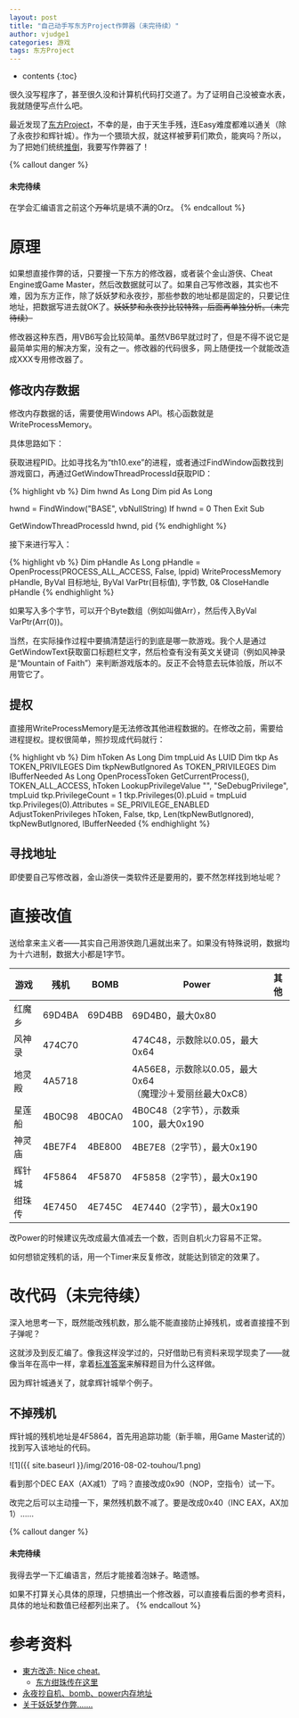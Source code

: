 ```yaml
---
layout: post
title: "自己动手写东方Project作弊器（未完待续）"
author: vjudge1
categories: 游戏
tags: 东方Project
---
```

* contents
{:toc}

很久没写程序了，甚至很久没和计算机代码打交道了。为了证明自己没被查水表，我就随便写点什么吧。

最近发现了[东方Project](https://zh.wikipedia.org/wiki/%E6%9D%B1%E6%96%B9Project)，不幸的是，由于天生手残，连Easy难度都难以通关（除了永夜抄和辉针城）。作为一个猥琐大叔，就这样被萝莉们欺负，能爽吗？所以，为了把她们统统[推倒](http://cn.uncyclopedia.wikia.com/wiki/%E6%8E%A8%E5%80%92)，我要写作弊器了！




{% callout danger %}
#### 未完待续

在学会汇编语言之前这个<del>万年</del>坑是填不满的Orz。
{% endcallout %}

# 原理

如果想直接作弊的话，只要搜一下东方的修改器，或者装个金山游侠、Cheat Engine或Game Master，然后改数据就可以了。如果自己写修改器，其实也不难，因为东方正作，除了妖妖梦和永夜抄，那些参数的地址都是固定的，只要记住地址，把数据写进去就OK了。<del>妖妖梦和永夜抄比较特殊，后面再单独分析。（未完待续）</del>

修改器这种东西，用VB6写会比较简单。虽然VB6早就过时了，但是不得不说它是最简单实用的解决方案，没有之一。修改器的代码很多，网上随便找一个就能改造成XXX专用修改器了。

## 修改内存数据

修改内存数据的话，需要使用Windows API。核心函数就是WriteProcessMemory。

具体思路如下：

获取进程PID。比如寻找名为“th10.exe”的进程，或者通过FindWindow函数找到游戏窗口，再通过GetWindowThreadProcessId获取PID：

{% highlight vb %}
Dim hwnd As Long
Dim pid As Long

hwnd = FindWindow("BASE", vbNullString)
If hwnd = 0 Then Exit Sub

GetWindowThreadProcessId hwnd, pid
{% endhighlight %}

接下来进行写入：

{% highlight vb %}
Dim pHandle As Long
pHandle = OpenProcess(PROCESS_ALL_ACCESS, False, lppid)
WriteProcessMemory pHandle, ByVal 目标地址, ByVal VarPtr(目标值), 字节数, 0&
CloseHandle pHandle
{% endhighlight %}

如果写入多个字节，可以开个Byte数组（例如叫做Arr），然后传入ByVal VarPtr(Arr(0))。

当然，在实际操作过程中要搞清楚运行的到底是哪一款游戏。我个人是通过GetWindowText获取窗口标题栏文字，然后检查有没有英文关键词（例如风神录是“Mountain of Faith”）来判断游戏版本的。反正不会特意去玩体验版，所以不用管它了。

## 提权

直接用WriteProcessMemory是无法修改其他进程数据的。在修改之前，需要给进程提权。提权很简单，照抄现成代码就行：

{% highlight vb %}
Dim hToken As Long
Dim tmpLuid As LUID
Dim tkp As TOKEN_PRIVILEGES
Dim tkpNewButIgnored As TOKEN_PRIVILEGES
Dim lBufferNeeded As Long
OpenProcessToken GetCurrentProcess(), TOKEN_ALL_ACCESS, hToken
LookupPrivilegeValue "", "SeDebugPrivilege", tmpLuid
tkp.PrivilegeCount = 1
tkp.Privileges(0).pLuid = tmpLuid
tkp.Privileges(0).Attributes = SE_PRIVILEGE_ENABLED
AdjustTokenPrivileges hToken, False, tkp, Len(tkpNewButIgnored), tkpNewButIgnored, lBufferNeeded
{% endhighlight %}

## 寻找地址

即使要自己写修改器，金山游侠一类软件还是要用的，要不然怎样找到地址呢？

# 直接改值

送给拿来主义者——其实自己用游侠跑几遍就出来了。如果没有特殊说明，数据均为十六进制，数据大小都是1字节。

 游戏   | 残机    | BOMB   | Power                          | 其他
--------|---------|--------|--------------------------------|------------
红魔乡  | 69D4BA  | 69D4BB | 69D4B0，最大0x80              |
风神录  | 474C70  |        | 474C48，示数除以0.05，最大0x64  |
地灵殿  | 4A5718  |        | 4A56E8，示数除以0.05，最大0x64<br>（魔理沙＋爱丽丝最大0xC8） |
星莲船  | 4B0C98  | 4B0CA0 | 4B0C48（2字节），示数乘100，最大0x190 |
神灵庙  | 4BE7F4  | 4BE800 | 4BE7E8（2字节），最大0x190     |
辉针城  | 4F5864  | 4F5870 | 4F5858（2字节），最大0x190     |
绀珠传  | 4E7450  | 4E745C | 4E7440（2字节），最大0x190     |

改Power的时候建议先改成最大值减去一个数，否则自机火力容易不正常。

如何想锁定残机的话，用一个Timer来反复修改，就能达到锁定的效果了。

# 改代码（未完待续）

深入地思考一下，既然能改残机数，那么能不能直接防止掉残机，或者直接撞不到子弹呢？

这就涉及到反汇编了。像我这样没学过的，只好借助已有资料来现学现卖了——就像当年在高中一样，拿着[标准答案](http://cheater.seesaa.net/category/9478192-1.html)来解释题目为什么这样做。

因为辉针城通关了，就拿辉针城举个例子。

## 不掉残机

辉针城的残机地址是4F5864，首先用追踪功能（新手嘛，用Game Master试的）找到写入该地址的代码。

![1]({{ site.baseurl }}/img/2016-08-02-touhou/1.png)

看到那个DEC EAX（AX减1）了吗？直接改成0x90（NOP，空指令）试一下。

改完之后可以主动撞一下，果然残机数不减了。要是改成0x40（INC EAX，AX加1）……

{% callout danger %}
#### 未完待续

我得去学一下汇编语言，然后才能接着泡妹子。略遗憾。

如果不打算关心具体的原理，只想搞出一个修改器，可以直接看后面的参考资料，具体的地址和数值已经都列出来了。
{% endcallout %}

# 参考资料

* [東方改造: Nice cheat.](http://cheater.seesaa.net/category/9478192-1.html)
    * [东方绀珠传在这里](http://cheater.seesaa.net/article/169529488.html)
* [永夜抄自机、bomb、power内存地址](http://tieba.baidu.com/p/1271755034)
* [关于妖妖梦作弊.......](http://tieba.baidu.com/p/1270485699)
